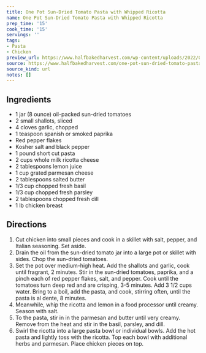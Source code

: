 ```yaml
---
title: One Pot Sun-Dried Tomato Pasta with Whipped Ricotta
name: One Pot Sun-Dried Tomato Pasta with Whipped Ricotta
prep_time: '15'
cook_time: '15'
servings: ''
tags:
- Pasta
- Chicken
preview_url: https://www.halfbakedharvest.com/wp-content/uploads/2022/03/One-Pot-Sun-Dried-Tomato-Pasta-with-Whipped-Ricotta-6.jpg
source: https://www.halfbakedharvest.com/one-pot-sun-dried-tomato-pasta/
source_kind: url
notes: []
---
```


## Ingredients
- 1 jar (8 ounce) oil-packed sun-dried tomatoes
- 2  small shallots, sliced
- 4 cloves garlic, chopped
- 1 teaspoon spanish or smoked paprika
- Red pepper flakes
- Kosher salt and black pepper
- 1 pound short cut pasta
- 2 cups whole milk ricotta cheese
- 2 tablespoons lemon juice
- 1 cup grated parmesan cheese
- 2 tablespoons salted butter
- 1/3 cup chopped fresh basil
- 1/3 cup chopped fresh parsley
- 2 tablespoons chopped fresh dill
- 1 lb chicken breast


## Directions
1. Cut chicken into small pieces and cook in a skillet with salt, pepper, and Italian seasoning. Set aside. 
2. Drain the oil from the sun-dried tomato jar into a large pot or skillet with sides. Chop the sun-dried tomatoes.
3. Set the pot over medium-high heat. Add the shallots and garlic, cook until fragrant, 2 minutes. Stir in the sun-dried tomatoes, paprika, and a pinch each of red pepper flakes, salt, and pepper. Cook until the tomatoes turn deep red and are crisping, 3-5 minutes. Add 3 1/2 cups water. Bring to a boil, add the pasta, and cook, stirring often, until the pasta is al dente, 8 minutes.
4. Meanwhile, whip the ricotta and lemon in a food processor until creamy. Season with salt.
5. To the pasta, stir in in the parmesan and butter until very creamy. Remove from the heat and stir in the basil, parsley, and dill.
6. Swirl the ricotta into a large pasta bowl or individual bowls. Add the hot pasta and lightly toss with the ricotta. Top each bowl with additional herbs and parmesan. Place chicken pieces on top. 
